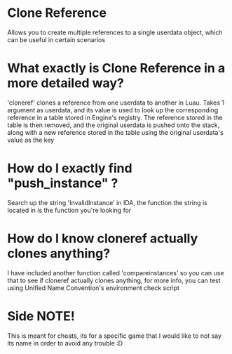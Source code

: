 # Clone Reference
Allows you to create multiple references to a single userdata object, which can be useful in certain scenarios

# What exactly is Clone Reference in a more detailed way?
'cloneref' clones a reference from one userdata to another in Luau. Takes 1 argument as userdata, and its value is used to look up the corresponding reference in a table stored in Engine's registry. The reference stored in the table is then removed, and the original userdata is pushed onto the stack, along with a new reference stored in the table using the original userdata's value as the key

# How do I exactly find "push_instance" ?
Search up the string 'InvalidInstance' in IDA, the function the string is located in is the function you're looking for

# How do I know cloneref actually clones anything?
I have included another function called 'compareinstances' so you can use that to see if cloneref actually clones anything, for more info, you can test using Unified Name Convention's environment check script

# Side NOTE!
This is meant for cheats, its for a specific game that I would like to not say its name in order to avoid any trouble :D
